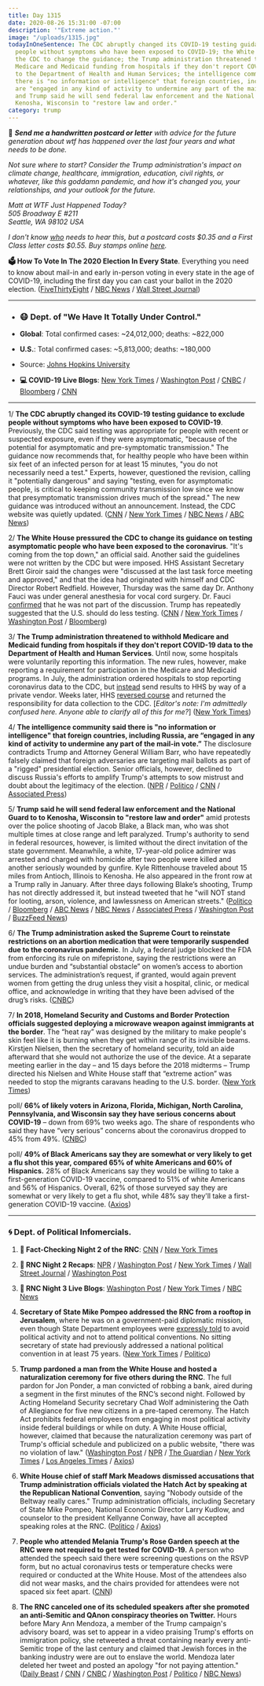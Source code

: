 ```yaml
---
title: Day 1315
date: 2020-08-26 15:31:00 -07:00
description: '"Extreme action."'
image: "/uploads/1315.jpg"
todayInOneSentence: The CDC abruptly changed its COVID-19 testing guidance to exclude
  people without symptoms who have been exposed to COVID-19; the White House pressured
  the CDC to change the guidance; the Trump administration threatened to withhold
  Medicare and Medicaid funding from hospitals if they don't report COVID-19 data
  to the Department of Health and Human Services; the intelligence community said
  there is "no information or intelligence" that foreign countries, including Russia,
  are "engaged in any kind of activity to undermine any part of the mail-in vote";
  and Trump said he will send federal law enforcement and the National Guard to to
  Kenosha, Wisconsin to "restore law and order."
category: trump
---
```


💌 ***Send me a handwritten postcard or letter** with advice for the future generation about wtf has happened over the last four years and what needs to be done.* 

*Not sure where to start? Consider the Trump administration's impact on climate change, healthcare, immigration, education, civil rights, or whatever, like this goddamn pandemic, and how it's changed you, your relationships, and your outlook for the future.*

*Matt at WTF Just Happened Today?\
505 Broadway E #211\
Seattle, WA 98102 USA*

*I don't know [who](https://www.buzzfeednews.com/article/addybaird/postmaster-general-louis-dejoy-postcard-question) needs to hear this, but a postcard costs $0.35 and a First Class letter costs $0.55. Buy stamps online [here](https://store.usps.com/store/results/stamps/_/N-9y93lv).*

**🗳 How To Vote In The 2020 Election In Every State**. Everything you need to know about mail-in and early in-person voting in every state in the age of COVID-19, including the first day you can cast your ballot in the 2020 election. ([FiveThirtyEight](https://projects.fivethirtyeight.com/how-to-vote-2020/) / [NBC News](https://www.nbcnews.com/specials/plan-your-vote-state-by-state-guide-voting-by-mail-early-in-person-voting-election/index.html?cid=bc_npd_nn_ms_np-1_200816) / [Wall Street Journal](https://www.wsj.com/articles/how-to-vote-by-mail-in-every-state-11597840923))

---

* ### 😷 Dept. of "We Have It Totally Under Control."

* **Global**: Total confirmed cases: \~24,012,000; deaths: \~822,000

* **U.S.**: Total confirmed cases: \~5,813,000; deaths: \~180,000

* Source: [Johns Hopkins University](https://coronavirus.jhu.edu/map.html)

* **💻 COVID-19 Live Blogs**: [New York Times](https://www.nytimes.com/2020/08/26/world/covid-19-coronavirus.html) / [Washington Post](https://www.washingtonpost.com/nation/2020/08/26/coronavirus-covid-live-updates-us/) / [CNBC](https://www.cnbc.com/2020/08/26/coronavirus-live-updates.html) / [Bloomberg](https://www.bloomberg.com/news/articles/2020-08-25/u-s-cases-rise-0-6-fda-chief-addresses-mistake-virus-update) / [CNN](https://www.cnn.com/world/live-news/coronavirus-pandemic-08-26-20-intl/index.html)

---

1/ **The CDC abruptly changed its COVID-19 testing guidance to exclude people without symptoms who have been exposed to COVID-19**. Previously, the CDC said testing was appropriate for people with recent or suspected exposure, even if they were asymptomatic, "because of the potential for asymptomatic and pre-symptomatic transmission." The guidance now recommends that, for healthy people who have been within six feet of an infected person for at least 15 minutes, "you do not necessarily need a test." Experts, however, questioned the revision, calling it "potentially dangerous" and saying "testing, even for asymptomatic people, is critical to keeping community transmission low since we know that presymptomatic transmission drives much of the spread." The new guidance was introduced without an announcement. Instead, the CDC website was quietly updated. ([CNN](https://www.cnn.com/2020/08/26/health/cdc-guidelines-coronavirus-testing/index.html) / [New York Times](https://www.nytimes.com/2020/08/25/health/covid-19-testing-cdc.html) / [NBC News](https://www.nbcnews.com/health/health-news/cdc-reverses-covid-19-guidance-says-testing-may-not-be-n1238013) / [ABC News](https://abcnews.go.com/Politics/stunning-reversal-cdc-abruptly-position-tested/story?id=72621714))

2/ **The White House pressured the CDC to change its guidance on testing asymptomatic people who have been exposed to the coronavirus**. "It's coming from the top down," an official said. Another said the guidelines were not written by the CDC but were imposed. HHS Assistant Secretary Brett Giroir said the changes were "discussed at the last task force meeting and approved," and that the idea had originated with himself and CDC Director Robert Redfield. However, Thursday was the same day Dr. Anthony Fauci was under general anesthesia for vocal cord surgery. Dr. Fauci [confirmed](https://www.cnn.com/2020/08/26/politics/fauci-coronavirus-cdc-testing/index.html) that he was not part of the discussion. Trump has repeatedly suggested that the U.S. should do less testing. ([CNN](https://www.cnn.com/2020/08/26/politics/cdc-coronavirus-testing-guidance/index.html) / [New York Times](https://www.nytimes.com/2020/08/26/world/covid-19-coronavirus.html#link-75471d37) / [Washington Post](https://www.washingtonpost.com/health/cdc-testing-guidelines-coronavirus/2020/08/26/eb653028-e7af-11ea-97e0-94d2e46e759b_story.html) / [Bloomberg](https://www.bloomberg.com/news/articles/2020-08-26/giroir-says-controversial-cdc-change-won-t-restrict-testing?srnd=premium&sref=MIBMEEoj))

3/ **The Trump administration threatened to withhold Medicare and Medicaid funding from hospitals if they don't report COVID-19 data to the Department of Health and Human Services**. Until now, some hospitals were voluntarily reporting this information. The new rules, however, make reporting a requirement for participation in the Medicare and Medicaid programs. In July, the administration ordered hospitals to stop reporting coronavirus data to the CDC, but [instead](https://whatthefuckjusthappenedtoday.com/2020/07/14/day-1272/#3-the-trump-administration-ordered-h) send results to HHS by way of a private vendor. Weeks later, HHS [reversed course](https://whatthefuckjusthappenedtoday.com/2020/08/20/day-1309/) and returned the responsibility for data collection to the CDC. \[*Editor's note: I'm admittedly confused here. Anyone able to clarify all of this for me?*\] ([New York Times](https://www.nytimes.com/2020/08/25/us/politics/trump-coronavirus-data.html))

4/ **The intelligence community said there is "no information or intelligence" that foreign countries, including Russia, are “engaged in any kind of activity to undermine any part of the mail-in vote.”** The disclosure contradicts Trump and Attorney General William Barr, who have repeatedly falsely claimed that foreign adversaries are targeting mail ballots as part of a "rigged" presidential election. Senior officials, however, declined to discuss Russia's efforts to amplify Trump's attempts to sow mistrust and doubt about the legitimacy of the election. ([NPR](https://www.npr.org/2020/08/26/906262573/theres-no-evidence-supporting-trump-s-mail-ballot-warnings-fbi-says) / [Politico](https://www.politico.com/news/2020/08/26/intel-officials-contradict-trump-on-voting-by-mail-402470) / [CNN](https://www.cnn.com/2020/08/26/politics/election-security-officials-mail-in-voting-trump/index.html) / [Associated Press](https://apnews.com/070152acd189be79c24285480f2449b1))

5/ **Trump said he will send federal law enforcement and the National Guard to to Kenosha, Wisconsin to "restore law and order"** amid protests over the police shooting of Jacob Blake, a Black man, who was shot multiple times at close range and left paralyzed. Trump's authority to send in federal resources, however, is limited without the direct invitation of the state government. Meanwhile, a white, 17-year-old police admirer was arrested and charged with homicide after two people were killed and another seriously wounded by gunfire. Kyle Rittenhouse traveled about 15 miles from Antioch, Illinois to Kenosha. He also appeared in the front row at a Trump rally in January. After three days following Blake’s shooting, Trump has not directly addressed it, but instead tweeted that he "will NOT stand for looting, arson, violence, and lawlessness on American streets." ([Politico](https://www.politico.com/news/2020/08/26/trump-federal-agents-kenosha-wisconsin-402374) / [Bloomberg](https://www.bloomberg.com/news/articles/2020-08-26/two-shot-dead-during-violent-clashes-in-kenosha-protest-wrap?sref=MIBMEEoj) / [ABC News](https://abcnews.go.com/Politics/trump-federal-law-enforcement-national-guard-site-violent/story?id=72624520) / [NBC News](https://www.nbcnews.com/politics/2020-election/live-blog/2020-08-26-rnc-updates-n1238051/ncrd1238234#liveBlogHeader) / [Associated Press](https://apnews.com/97a0700564fb52d7f664d8de22066f88) / [Washington Post](https://www.washingtonpost.com/nation/2020/08/26/jacob-blake-kenosha-police-protests/) / [BuzzFeed News](https://www.buzzfeednews.com/article/ellievhall/kenosha-suspect-kyle-rittenhouse-trump-rally))

6/ **The Trump administration asked the Supreme Court to reinstate restrictions on an abortion medication that were temporarily suspended due to the coronavirus pandemic**. In July, a federal judge blocked the FDA from enforcing its rule on mifepristone, saying the restrictions were an undue burden and “substantial obstacle” on women’s access to abortion services. The administration’s request, if granted, would again prevent women from getting the drug unless they visit a hospital, clinic, or medical office, and acknowledge in writing that they have been advised of the drug’s risks. ([CNBC](https://www.cnbc.com/2020/08/26/coronavirus-trump-administration-asks-supreme-court-to-rule-on-abortion-pill-restriction.html))

7/ **In 2018, Homeland Security and Customs and Border Protection officials suggested deploying a microwave weapon against immigrants at the border**. The “heat ray” was designed by the military to make people's skin feel like it is burning when they get within range of its invisible beams. Kirstjen Nielsen, then the secretary of homeland security, told an aide afterward that she would not authorize the use of the device. At a separate meeting earlier in the day – and 15 days before the 2018 midterms – Trump directed his Nielsen and White House staff that “extreme action” was needed to stop the migrants caravans heading to the U.S. border. ([New York Times](https://www.nytimes.com/2020/08/26/us/politics/trump-campaign-immigration.html))

poll/ **66% of likely voters in Arizona, Florida, Michigan, North Carolina, Pennsylvania, and Wisconsin say they have serious concerns about COVID-19** – down from 69% two weeks ago. The share of respondents who said they have “very serious” concerns about the coronavirus dropped to 45% from 49%. ([CNBC](https://www.cnbc.com/2020/08/26/coronavirus-concerns-fall-and-trump-approval-rises-in-2020-swing-states.html))

poll/ **49% of Black Americans say they are somewhat or very likely to get a flu shot this year, compared 65% of white Americans and 60% of Hispanics.** 28% of Black Americans say they would be willing to take a first-generation COVID-19 vaccine, compared to 51% of white Americans and 56% of Hispanics. Overall, 62% of those surveyed say they are somewhat or very likely to get a flu shot, while 48% say they'll take a first-generation COVID-19 vaccine. ([Axios](https://www.axios.com/axios-ipsos-poll-coronavirus-index-vaccine-racial-trust-gap-28629c26-ef99-416c-ad60-03a43d725e67.html))

---

### 🌀 Dept. of Political Infomercials.

1. **🐘 Fact-Checking Night 2 of the RNC**: [CNN](https://www.cnn.com/2020/08/25/politics/rnc-night-two-fact-check/index.html) / [New York Times](https://www.nytimes.com/live/2020/08/25/us/rnc-fact-check)

2. **🐘 RNC Night 2 Recaps**: [NPR](https://www.npr.org/2020/08/26/906037362/4-takeaways-from-night-2-of-the-republican-national-convention) / [Washington Post](https://www.washingtonpost.com/politics/2020/08/26/daily-202-trump-granting-pardon-during-republican-convention-typifies-norm-busting-presidency/) / [New York Times](https://www.nytimes.com/2020/08/26/us/politics/republican-convention-recap.html) / [Wall Street Journal](https://www.wsj.com/articles/melania-trump-mike-pompeo-and-a-pardon-takeaways-from-the-rncs-second-night-11598439605) / [Washington Post](https://www.washingtonpost.com/elections/2020/08/25/republican-national-convention-live-updates/)

3. **🐘 RNC Night 3 Live Blogs**: [Washington Post](https://www.washingtonpost.com/elections/2020/08/26/republican-national-convention-live-updates/) / [New York Times](https://www.nytimes.com/live/2020/08/26/us/rnc-convention-election) / [NBC News](https://www.nbcnews.com/politics/2020-election/live-blog/2020-08-26-rnc-updates-n1238051)

4. **Secretary of State Mike Pompeo addressed the RNC from a rooftop in Jerusalem**, where he was on a government-paid diplomatic mission, even though State Department employees were [expressly told](https://whatthefuckjusthappenedtoday.com/2020/08/25/day-1314/#6-the-house-foreign-affairs-committe) to avoid political activity and not to attend political conventions. No sitting secretary of state had previously addressed a national political convention in at least 75 years. ([New York Times](https://www.nytimes.com/2020/08/25/us/politics/pompeo-trump-jerusalem-republican-convention.html) / [Politico](https://www.politico.com/newsletters/playbook/2020/08/26/this-is-absolutely-not-how-it-works-490188))

5. **Trump pardoned a man from the White House and hosted a naturalization ceremony for five others during the RNC**. The full pardon for Jon Ponder, a man convicted of robbing a bank, aired during a segment in the first minutes of the RNC’s second night. Followed by Acting Homeland Security secretary Chad Wolf administering the Oath of Allegiance for five new citizens in a pre-taped ceremony. The Hatch Act prohibits federal employees from engaging in most political activity inside federal buildings or while on duty. A White House official, however, claimed that because the naturalization ceremony was part of Trump's official schedule and publicized on a public website, "there was no violation of law." ([Washington Post](https://www.washingtonpost.com/politics/hatch-act-republican-convention/2020/08/25/53b72b44-e6f8-11ea-970a-64c73a1c2392_story.html) / [NPR](https://www.npr.org/2020/08/26/906228532/trump-shatters-ethics-norms-by-making-official-acts-part-of-rnc-broadcast) / [The Guardian](https://www.theguardian.com/us-news/2020/aug/26/first-thing-unprecedented-night-at-rnc-for-possible-hatch-act-violations) / [New York Times](https://www.nytimes.com/2020/08/25/us/politics/trump-jon-ponder-pardon.html) / [Los Angeles Times](https://www.latimes.com/politics/story/2020-08-25/rnc-trump-pardon-jon-ponder) / [Axios](https://www.axios.com/trump-pardon-jon-ponder-rnc-55800018-50a8-4982-98e3-29ca24812c8a.html))

6. **White House chief of staff Mark Meadows dismissed accusations that Trump administration officials violated the Hatch Act by speaking at the Republican National Convention**, saying "Nobody outside of the Beltway really cares." Trump administration officials, including Secretary of State Mike Pompeo, National Economic Director Larry Kudlow, and counselor to the president Kellyanne Conway, have all accepted speaking roles at the RNC. ([Politico](https://www.politico.com/news/2020/08/26/mark-meadows-hatch-act-rnc-402194) / [Axios](https://www.axios.com/mark-meadows-rnc-hatch-act-57a5ed93-7912-4a89-a96e-f093c88bc3fd.html))

7. **People who attended Melania Trump's Rose Garden speech at the RNC were not required to get tested for COVID-19.** A person who attended the speech said there were screening questions on the RSVP form, but no actual coronavirus tests or temperature checks were required or conducted at the White House. Most of the attendees also did not wear masks, and the chairs provided for attendees were not spaced six feet apart. ([CNN](https://www.cnn.com/2020/08/26/politics/rose-garden-attendees-coronavirus-tests-melania-trump/index.html))

8. **The RNC canceled one of its scheduled speakers after she promoted an anti-Semitic and QAnon conspiracy theories on Twitter.** Hours before Mary Ann Mendoza, a member of the Trump campaign's advisory board, was set to appear in a video praising Trump's efforts on immigration policy, she retweeted a threat containing nearly every anti-Semitic trope of the last century and claimed that Jewish forces in the banking industry were are out to enslave the world. Mendoza later deleted her tweet and posted an apology "for not paying attention." ([Daily Beast](https://www.thedailybeast.com/rnc-speaker-boosts-qanon-conspiracy-theory-about-jewish-plot-to-enslave-the-world-1) / [CNN](https://www.cnn.com/2020/08/25/politics/rnc-mary-ann-mendoza-anti-semitic-conspiracy-theory/index.html) / [CNBC](https://www.cnbc.com/2020/08/25/rnc-speaker-pulled-from-schedule-after-she-tweeted-anti-semitic-conspiracy-thread.html) / [Washington Post](https://www.washingtonpost.com/politics/gop-faces-questions-about-vetting-after-abruptly-canceling-convention-speaker-who-promoted-anti-semitic-tweet/2020/08/25/d9349b52-e730-11ea-97e0-94d2e46e759b_story.html) / [Politico](https://www.politico.com/news/2020/08/25/rnc-speaker-retweets-anti-semitic-rant-401851) / [NBC News](https://www.nbcnews.com/politics/2020-election/rnc-cancels-speaker-mary-ann-mendoza-after-she-promoted-qanon-n1238109))